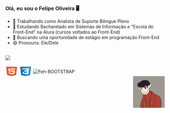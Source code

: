 ### Olá, eu sou o Felipe Oliveira 🖥️


- 🔭 Trabalhando como Analista de Suporte Bilingue Pleno 
- 🌱 Estudando Bacharelado em Sistemas de Informação e "Escola do Front-End" na Alura (cursos voltados ao Front-End)
- 👯 Buscando uma oportunidade de estágio em programação Front-End
- 😄 Pronouns: Ele/Dele

<div style="display: inline_block"><br>
  <img src="https://github-readme-stats.vercel.app/api/top-langs/?username=feholiv&theme=blue-green"><br>
  <br><img align="center" alt="Feh-HTML" height="30" width="40" src="https://raw.githubusercontent.com/devicons/devicon/master/icons/html5/html5-original.svg">
  <img align="center" alt="Feh-CSS" height="30" width="40" src="https://raw.githubusercontent.com/devicons/devicon/master/icons/css3/css3-original.svg">
  <img align="center" alt="Feh-BOOTSTRAP" height="30" width="40" src="https://cdn.jsdelivr.net/gh/devicons/devicon/icons/bootstrap/bootstrap-original.svg">
</div>

<div style="">
  
  <img align="right" alt="Feh-AVATAR" height="100" width="100" src="download20230505133805.png">
  
</div>
